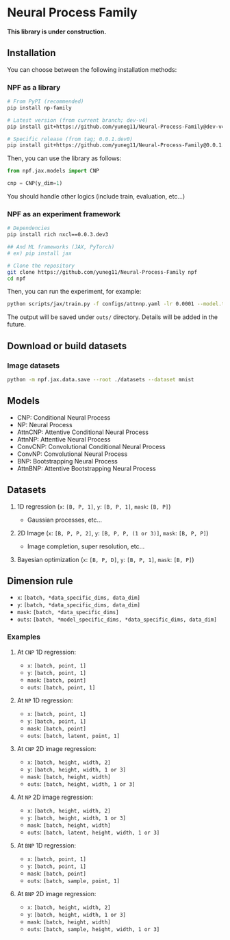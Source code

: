 # Neural Process Family

**This library is under construction.**


## Installation

You can choose between the following installation methods:

### NPF as a library

```bash
# From PyPI (recommended)
pip install np-family

# Latest version (from current branch; dev-v4)
pip install git+https://github.com/yuneg11/Neural-Process-Family@dev-v4

# Specific release (from tag; 0.0.1.dev0)
pip install git+https://github.com/yuneg11/Neural-Process-Family@0.0.1.dev0
```

Then, you can use the library as follows:

```python
from npf.jax.models import CNP

cnp = CNP(y_dim=1)
```

You should handle other logics (include train, evaluation, etc...)

### NPF as an experiment framework

```bash
# Dependencies
pip install rich nxcl==0.0.3.dev3

## And ML frameworks (JAX, PyTorch)
# ex) pip install jax

# Clone the repository
git clone https://github.com/yuneg11/Neural-Process-Family npf
cd npf
```

Then, you can run the experiment, for example:

```bash
python scripts/jax/train.py -f configs/attnnp.yaml -lr 0.0001 --model.train_kwargs.num_latents 30
```

The output will be saved under `outs/` directory.
Details will be added in the future.

## Download or build datasets

### Image datasets

```bash
python -m npf.jax.data.save --root ./datasets --dataset mnist
```

## Models

- CNP: Conditional Neural Process
- NP: Neural Process
- AttnCNP: Attentive Conditional Neural Process
- AttnNP: Attentive Neural Process
- ConvCNP: Convolutional Conditional Neural Process
- ConvNP: Convolutional Neural Process
- BNP: Bootstrapping Neural Process
- AttnBNP: Attentive Bootstrapping Neural Process


## Datasets

1. 1D regression (`x`: `[B, P, 1]`, `y`: `[B, P, 1]`, `mask`: `[B, P]`)
    - Gaussian processes, etc...

2. 2D Image (`x`: `[B, P, P, 2]`, `y`: `[B, P, P, (1 or 3)]`, `mask`: `[B, P, P]`)
    - Image completion, super resolution, etc...

3. Bayesian optimization (`x`: `[B, P, D]`, `y`: `[B, P, 1]`, `mask`: `[B, P]`)


## Dimension rule

- `x`: `[batch, *data_specific_dims, data_dim]`
- `y`: `[batch, *data_specific_dims, data_dim]`
- `mask`:   `[batch, *data_specific_dims]`
- `outs`:   `[batch, *model_specific_dims, *data_specific_dims, data_dim]`

### Examples

1. At `CNP` 1D regression:
    - `x`:    `[batch, point, 1]`
    - `y`:    `[batch, point, 1]`
    - `mask`: `[batch, point]`
    - `outs`: `[batch, point, 1]`

2. At `NP` 1D regression:
    - `x`:    `[batch, point, 1]`
    - `y`:    `[batch, point, 1]`
    - `mask`: `[batch, point]`
    - `outs`: `[batch, latent, point, 1]`

3. At `CNP` 2D image regression:
    - `x`:    `[batch, height, width, 2]`
    - `y`:    `[batch, height, width, 1 or 3]`
    - `mask`: `[batch, height, width]`
    - `outs`: `[batch, height, width, 1 or 3]`

4. At `NP` 2D image regression:
    - `x`:    `[batch, height, width, 2]`
    - `y`:    `[batch, height, width, 1 or 3]`
    - `mask`: `[batch, height, width]`
    - `outs`: `[batch, latent, height, width, 1 or 3]`

5. At `BNP` 1D regression:
    - `x`:    `[batch, point, 1]`
    - `y`:    `[batch, point, 1]`
    - `mask`: `[batch, point]`
    - `outs`: `[batch, sample, point, 1]`

5. At `BNP` 2D image regression:
    - `x`:    `[batch, height, width, 2]`
    - `y`:    `[batch, height, width, 1 or 3]`
    - `mask`: `[batch, height, width]`
    - `outs`: `[batch, sample, height, width, 1 or 3]`

